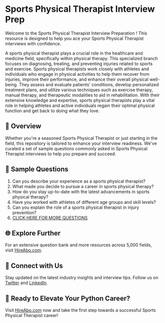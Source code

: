 # Sports Physical Therapist Interview Prep

Welcome to the Sports Physical Therapist Interview Preparation ! This resource is designed to help you ace your Sports Physical Therapist interviews with confidence.

A sports physical therapist plays a crucial role in the healthcare and medicine field, specifically within physical therapy. This specialized branch focuses on diagnosing, treating, and preventing injuries related to sports and exercise. Sports physical therapists work closely with athletes and individuals who engage in physical activities to help them recover from injuries, improve their performance, and enhance their overall physical well-being. They assess and evaluate patients' conditions, develop personalized treatment plans, and utilize various techniques such as exercise therapy, manual therapy, and therapeutic modalities to aid in rehabilitation. With their extensive knowledge and expertise, sports physical therapists play a vital role in helping athletes and active individuals regain their optimal physical function and get back to doing what they love.

## 🚀 Overview

Whether you're a seasoned Sports Physical Therapist or just starting in the field, this repository is tailored to enhance your interview readiness. We've curated a set of sample questions commonly asked in Sports Physical Therapist interviews to help you prepare and succeed.

## 📝 Sample Questions

1. Can you describe your experience as a sports physical therapist?
2. What made you decide to pursue a career in sports physical therapy?
3. How do you stay up-to-date with the latest advancements in sports physical therapy?
4. Have you worked with athletes of different age groups and skill levels?
5. Can you explain the role of a sports physical therapist in injury prevention?
6. [CLICK HERE FOR MORE QUESTIONS](https://hireabo.com/job/2_2_2/Sports%20Physical%20Therapist)

## 🌐 Explore Further

For an extensive question bank and more resources across 5,000 fields, visit [HireAbo.com](https://www.hireabo.com).

## 📱 Connect with Us

Stay updated on the latest industry insights and interview tips. Follow us on [Twitter](https://twitter.com/hireabo) and [LinkedIn](https://www.linkedin.com/in/hire-abo-3609972a8/).

## 🚀 Ready to Elevate Your Python Career?

Visit [HireAbo.com](https://www.hireabo.com) now and take the first step towards a successful Sports Physical Therapist career!